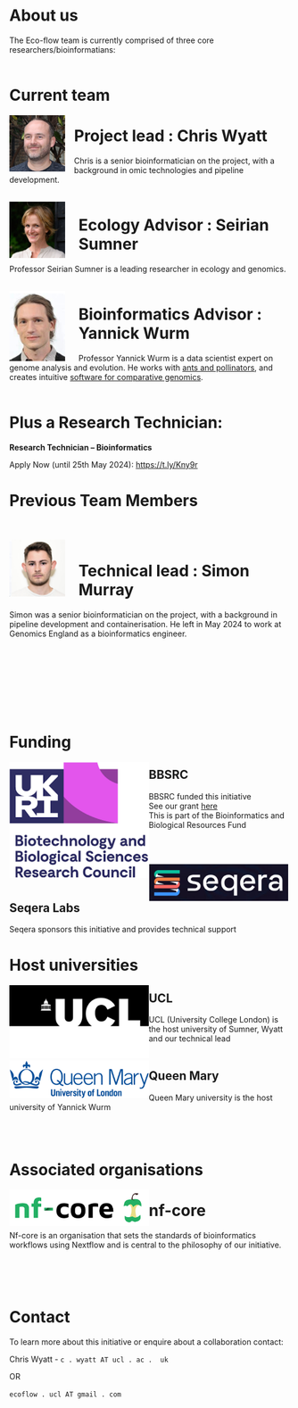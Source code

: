 # About us


The Eco-flow team is currently comprised of three core researchers/bioinformatians:
<br><br>

# Current team

<img style="margin-right: 1.0rem" align="left" width="100" src="./img/chris_n.jpg" />

# Project lead           : Chris Wyatt
Chris is a senior bioinformatician on the project, with a background in omic technologies and pipeline development.
<br><br>

<img style="margin-right: 1.5rem" align="left" width="100" src="./img/sumner.jpg" />

# Ecology Advisor             : Seirian Sumner
Professor Seirian Sumner is a leading researcher in ecology and genomics.
<br><br>

<img style="margin-right: 1.5rem" align="left" width="100" src="./img/yannick.png" />

# Bioinformatics Advisor : Yannick Wurm
Professor Yannick Wurm is a data scientist expert on genome analysis and evolution. He works with [ants and pollinators](https://wurmlab.com), and creates intuitive [software for comparative genomics](https://sequenceserver.com).
<br><br>

# Plus a Research Technician:<br>

**Research Technician – Bioinformatics**

Apply Now (until 25th May 2024): https://t.ly/Kny9r

# Previous Team Members
<br><br>
<img style="margin-right: 1.5rem" align="left" width="100" src="./img/Simon.png" />
# Technical lead                  : Simon Murray
Simon was a senior bioinformatician on the project, with a background in pipeline development and containerisation. He left in May 2024 to work at Genomics England as a bioinformatics engineer.


<br><br><br><br>

<br><br>

# Funding

<img align="left" width="250" src="./img/BBSRC.png" />

## BBSRC

BBSRC funded this initiative<br>
See our grant [here](https://shorturl.at/bjAI3)<br>
This is part of the Bioinformatics and Biological Resources Fund

<br><br>

<img align="left" width="250" src="./img/seqera.png" />

## Seqera Labs

Seqera sponsors this initiative and provides technical support<br>

# Host universities

<img align="left" width="250" src="./img/ucl.png" />

## UCL

UCL (University College London) is the host university of Sumner, Wyatt and our technical lead
<br><br>

<img align="left" width="250" src="./img/QM.png" />

## Queen Mary

Queen Mary university is the host university of Yannick Wurm

<br><br>
# Associated organisations

<img align="left" width="250" src="./img/nfcore.png" />

# nf-core

Nf-core is an organisation that sets the standards of bioinformatics workflows using Nextflow and is central to the philosophy of our initiative.



<br><br><br>


# Contact

To learn more about this initiative or enquire about a collaboration contact:

Chris Wyatt - `c . wyatt AT ucl . ac .  uk`

OR

`ecoflow . ucl AT gmail . com`
